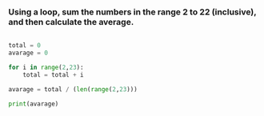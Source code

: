 ### Using a loop, sum the numbers in the range 2 to 22 (inclusive), and then calculate the average.

```python

total = 0
avarage = 0

for i in range(2,23):
    total = total + i

avarage = total / (len(range(2,23)))

print(avarage)

```